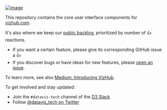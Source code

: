 [![image](https://user-images.githubusercontent.com/68416/43307440-e91fab98-919b-11e8-9bee-085627e9c811.png)](https://vizhub.com/)

This repository contains the core user interface components for [vizhub.com](https://vizhub.com).

It's also where we keep our [public backlog](https://github.com/datavis-tech/vizhub-ui/issues?q=is%3Aissue+is%3Aopen+sort%3Areactions-%2B1-desc), prioritized by number of :thumbsup: reactions.

 * If you want a certain feature, please give its corresponding GitHub issue a :thumbsup:
 * If you discover bugs or have ideas for new features, please [open an issue](https://github.com/datavis-tech/vizhub-ui/issues/new).

To learn more, see also [Medium: Introducing VizHub](https://medium.com/@currankelleher/introducing-vizhub-75644cb8bba6).

To get involved and stay updated:

 * Join the `#datavis-tech` channel of the [D3 Slack](https://d3-slackin.herokuapp.com/)
 * Follow [@datavis_tech on Twitter](https://twitter.com/datavis_tech)

